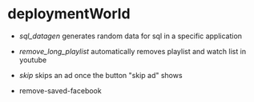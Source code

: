 # deploymentWorld

* *sql_datagen* generates random data for sql in a specific application

* *remove_long_playlist* automatically removes playlist and watch list in youtube

* *skip* skips an ad once the button "skip ad" shows

* remove-saved-facebook
